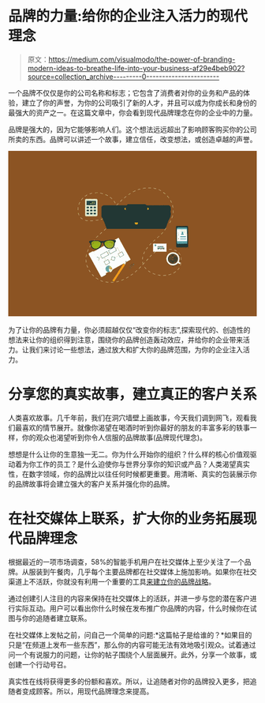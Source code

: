 # 品牌的力量:给你的企业注入活力的现代理念

> 原文：<https://medium.com/visualmodo/the-power-of-branding-modern-ideas-to-breathe-life-into-your-business-af29e4beb902?source=collection_archive---------0----------------------->

一个品牌不仅仅是你的公司名称和标志；它包含了消费者对你的业务和产品的体验，建立了你的声誉，为你的公司吸引了新的人才，并且可以成为你成长和身份的最强大的资产之一。在这篇文章中，你会看到现代品牌理念在你的企业中的力量。

品牌是强大的，因为它能够影响人们。这个想法远远超出了影响顾客购买你的公司所卖的东西。品牌可以讲述一个故事，建立信任，改变想法，或创造卓越的声誉。

![](img/a4c2c82ccfc8be1217c1d9e26a1d7476.png)

为了让你的品牌有力量，你必须超越仅仅“改变你的标志”,探索现代的、创造性的想法来让你的组织得到注意，围绕你的品牌创造轰动效应，并给你的企业带来活力。让我们来讨论一些想法，通过放大和扩大你的品牌范围，为你的企业注入活力。

# 分享您的真实故事，建立真正的客户关系

人类喜欢故事。几千年前，我们在洞穴墙壁上画故事，今天我们调到网飞，观看我们最喜欢的情节展开。就像你渴望在喝酒时听到你最好的朋友的丰富多彩的轶事一样，你的观众也渴望听到你令人信服的品牌故事(品牌现代理念)。

想想是什么让你的生意独一无二。你为什么开始你的组织？什么样的核心价值观驱动着为你工作的员工？是什么迫使你与世界分享你的知识或产品？人类渴望真实性，在数字领域，你的品牌比以往任何时候都更重要。用清晰、真实的包装展示你的品牌故事将会建立强大的客户关系并强化你的品牌。

# 在社交媒体上联系，扩大你的业务拓展现代品牌理念

根据最近的一项市场调查，58%的智能手机用户在社交媒体上至少关注了一个品牌。从服装到午餐肉，几乎每个主要品牌都在社交媒体上施加影响。如果你在社交渠道上不活跃，你就没有利用一个重要的工具[来建立你的品牌战略](https://visualmodo.com/launching-a-branding-strategy-that-works/)。

通过创建引人注目的内容来保持在社交媒体上的活跃，并进一步与您的潜在客户进行实际互动。用户可以看出你什么时候在发布推广你品牌的内容，什么时候你在试图与你的追随者建立联系。

在社交媒体上发帖之前，问自己一个简单的问题:*这篇帖子是给谁的？*如果目的只是“在频道上发布一些东西”，那么你的内容可能无法有效地吸引观众。试着通过问一个有说服力的问题，让你的帖子围绕个人层面展开。此外，分享一个故事，或创建一个行动号召。

真实性在线将获得更多的份额和喜欢。所以，让追随者对你的品牌投入更多，把追随者变成顾客。所以，用现代品牌理念来提高。